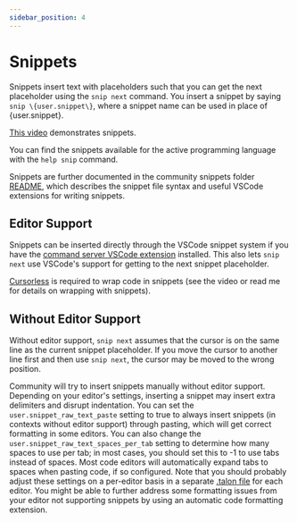 ```yaml
---
sidebar_position: 4
---
```


# Snippets

Snippets insert text with placeholders such that you can get the next placeholder using the `snip next` command. You insert a snippet by saying `snip \{user.snippet\}`, where a snippet name can be used in place of \{user.snippet\}.

[This video](https://www.youtube.com/watch?v=icXH-o3mwTU) demonstrates snippets.

You can find the snippets available for the active programming language with the `help snip` command.

Snippets are further documented in the community snippets folder [README](https://github.com/talonhub/community/blob/main/core/snippets/README.md), which describes the snippet file syntax and useful VSCode extensions for writing snippets.

## Editor Support

Snippets can be inserted directly through the VSCode snippet system if you have the [command server VSCode extension](https://marketplace.visualstudio.com/items?itemName=pokey.command-server) installed. This also lets `snip next` use VSCode's support for getting to the next snippet placeholder.

[Cursorless](https://www.cursorless.org/docs/user/installation/) is required to wrap code in snippets (see the video or read me for details on wrapping with snippets).

## Without Editor Support

Without editor support, `snip next` assumes that the cursor is on the same line as the current snippet placeholder. If you move the cursor to another line first and then use `snip next`, the cursor may be moved to the wrong position.

Community will try to insert snippets manually without editor support. Depending on your editor's settings, inserting a snippet may insert extra delimiters and disrupt indentation. You can set the `user.snippet_raw_text_paste` setting to true to always insert snippets (in contexts without editor support) through pasting, which will get correct formatting in some editors. You can also change the `user.snippet_raw_text_spaces_per_tab` setting to determine how many spaces to use per tab; in most cases, you should set this to -1 to use tabs instead of spaces. Most code editors will automatically expand tabs to spaces when pasting code, if so configured. Note that you should probably adjust these settings on a per-editor basis in a separate [.talon file](../Customization/talon-files.md) for each editor. You might be able to further address some formatting issues from your editor not supporting snippets by using an automatic code formatting extension.
